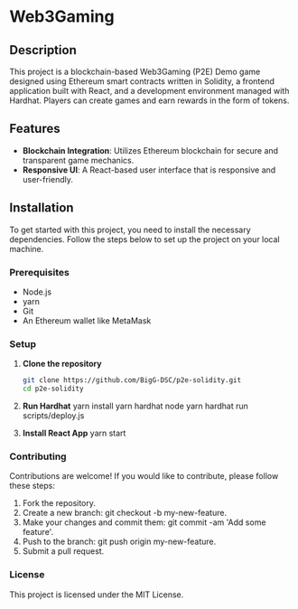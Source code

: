 # Web3Gaming

## Description

This project is a blockchain-based Web3Gaming (P2E) Demo game designed using Ethereum smart contracts written in Solidity, a frontend application built with React, and a development environment managed with Hardhat. Players can create games and earn rewards in the form of tokens.

## Features

- **Blockchain Integration**: Utilizes Ethereum blockchain for secure and transparent game mechanics.
- **Responsive UI**: A React-based user interface that is responsive and user-friendly.

## Installation

To get started with this project, you need to install the necessary dependencies. Follow the steps below to set up the project on your local machine.

### Prerequisites

- Node.js
- yarn
- Git
- An Ethereum wallet like MetaMask

### Setup

1. **Clone the repository**
   ```bash
   git clone https://github.com/BigG-DSC/p2e-solidity.git
   cd p2e-solidity
   ```

2. **Run Hardhat**
   yarn install
   yarn hardhat node
   yarn hardhat run scripts/deploy.js

3. **Install React App**
   yarn start

### Contributing
Contributions are welcome! If you would like to contribute, please follow these steps:

1. Fork the repository.
2. Create a new branch: git checkout -b my-new-feature.
3. Make your changes and commit them: git commit -am 'Add some feature'.
4. Push to the branch: git push origin my-new-feature.
5. Submit a pull request.

### License
This project is licensed under the MIT License.

